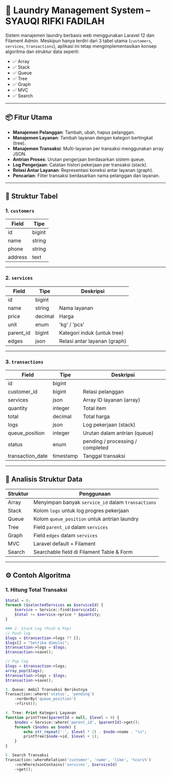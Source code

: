 # 🧺 Laundry Management System – SYAUQI RIFKI FADILAH

Sistem manajemen laundry berbasis web menggunakan Laravel 12 dan Filament Admin. Meskipun hanya terdiri dari 3 tabel utama (`customers`, `services`, `transactions`), aplikasi ini tetap mengimplementasikan konsep algoritma dan struktur data seperti:

- ✅ Array
- ✅ Stack
- ✅ Queue
- ✅ Tree
- ✅ Graph
- ✅ MVC
- ✅ Search

---

## 📦 Fitur Utama

- **Manajemen Pelanggan**: Tambah, ubah, hapus pelanggan.
- **Manajemen Layanan**: Tambah layanan dengan kategori bertingkat (tree).
- **Manajemen Transaksi**: Multi-layanan per transaksi menggunakan array JSON.
- **Antrian Proses**: Urutan pengerjaan berdasarkan sistem queue.
- **Log Pengerjaan**: Catatan histori pekerjaan per transaksi (stack).
- **Relasi Antar Layanan**: Representasi koneksi antar layanan (graph).
- **Pencarian**: Filter transaksi berdasarkan nama pelanggan dan layanan.

---

## 🧩 Struktur Tabel

### 1. `customers`
| Field      | Tipe     |
|------------|----------|
| id         | bigint   |
| name       | string   |
| phone      | string   |
| address    | text     |

---

### 2. `services`
| Field      | Tipe     | Deskripsi                         |
|------------|----------|----------------------------------|
| id         | bigint   |                                  |
| name       | string   | Nama layanan                     |
| price      | decimal  | Harga                            |
| unit       | enum     | 'kg' / 'pcs'                     |
| parent_id  | bigint   | Kategori induk (untuk tree)      |
| edges      | json     | Relasi antar layanan (graph)     |

---

### 3. `transactions`
| Field           | Tipe     | Deskripsi                         |
|-----------------|----------|----------------------------------|
| id              | bigint   |                                  |
| customer_id     | bigint   | Relasi pelanggan                 |
| services        | json     | Array ID layanan (array)         |
| quantity        | integer  | Total item                       |
| total           | decimal  | Total harga                      |
| logs            | json     | Log pekerjaan (stack)            |
| queue_position  | integer  | Urutan dalam antrian (queue)     |
| status          | enum     | pending / processing / completed |
| transaction_date| timestamp| Tanggal transaksi                |

---

## 🧠 Analisis Struktur Data

| Struktur | Penggunaan                                         |
|----------|----------------------------------------------------|
| Array    | Menyimpan banyak `service_id` dalam `transactions` |
| Stack    | Kolom `logs` untuk log progres pekerjaan           |
| Queue    | Kolom `queue_position` untuk antrian laundry       |
| Tree     | Field `parent_id` dalam `services`                 |
| Graph    | Field `edges` dalam `services`                     |
| MVC      | Laravel default + Filament                        |
| Search   | Searchable field di Filament Table & Form          |

---

## ⚙️ Contoh Algoritma

### 1. Hitung Total Transaksi
```php
$total = 0;
foreach ($selectedServices as $serviceId) {
    $service = Service::find($serviceId);
    $total += $service->price * $quantity;
}

### 2. Stack Log (Push & Pop)
// Push log
$logs = $transaction->logs ?? [];
$logs[] = "Setrika dimulai";
$transaction->logs = $logs;
$transaction->save();

// Pop log
$logs = $transaction->logs;
array_pop($logs);
$transaction->logs = $logs;
$transaction->save();

3. Queue: Ambil Transaksi Berikutnya
Transaction::where('status', 'pending')
    ->orderBy('queue_position')
    ->first();

4. Tree: Print Kategori Layanan
function printTree($parentId = null, $level = 0) {
    $nodes = Service::where('parent_id', $parentId)->get();
    foreach ($nodes as $node) {
        echo str_repeat('-', $level * 2) . $node->name . "\n";
        printTree($node->id, $level + 1);
    }
}

5. Search Transaksi
Transaction::whereRelation('customer', 'name', 'like', '%cari%')
    ->orWhereJsonContains('services', $serviceId)
    ->get();

